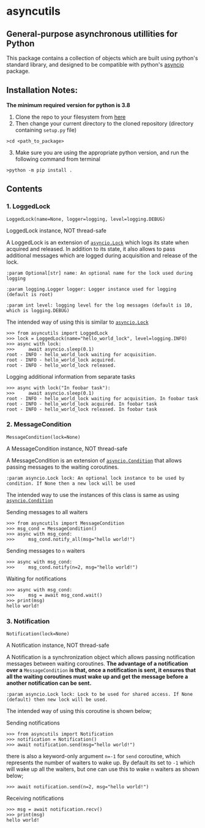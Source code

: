 # asyncutils
## General-purpose asynchronous utillities for Python

This package contains a collection of objects which are built using python's standard library, and designed to be compatible with python's [asyncio](https://docs.python.org/3/library/asyncio.html) package.

## Installation Notes:

**The minimum required version for python is 3.8**

1. Clone the repo to your filesystem from [here](https://github.com/fR0zTy/asyncutils)
2. Then change your current directory to the cloned repository (directory containing `setup.py` file)
```
>cd <path_to_package>
```

3. Make sure you are using the appropriate python version, and run the following command from terminal

```
>python -m pip install .
```

## Contents

### 1. LoggedLock

`LoggedLock(name=None, logger=logging, level=logging.DEBUG)`

LoggedLock instance, NOT thread-safe

A LoggedLock is an extension of [`asyncio.Lock`](https://docs.python.org/3/library/asyncio-sync.html#asyncio.Lock) which logs its state when
acquired and released. In addition to its state, it also allows to pass
additional messages which are logged during acquisition and release of
the lock.


`:param Optional[str] name: An optional name for the lock used during logging`

`:param logging.Logger logger: Logger instance used for logging (default is root)`

`:param int level: logging level for the log messages (default is 10, which is logging.DEBUG)`


The intended way of using this is similar to [`asyncio.Lock`](https://docs.python.org/3/library/asyncio-sync.html#asyncio.Lock)
```
>>> from asyncutils import LoggedLock
>>> lock = LoggedLock(name="hello_world_lock", level=logging.INFO)
>>> async with lock:
>>>     await asyncio.sleep(0.1)
root - INFO - hello_world_lock waiting for acquisition.
root - INFO - hello_world_lock acquired.
root - INFO - hello_world_lock released.
```

Logging additional information from separate tasks

```
>>> async with lock("In foobar task"):
>>>     await asyncio.sleep(0.1)
root - INFO - hello_world_lock waiting for acquisition. In foobar task
root - INFO - hello_world_lock acquired. In foobar task
root - INFO - hello_world_lock released. In foobar task
```

### 2. MessageCondition

`MessageCondition(lock=None)`

A MessageCondition instance, NOT thread-safe

A MessageCondition is an extension of [`asyncio.Condition`](https://docs.python.org/3/library/asyncio-sync.html#asyncio.Condition) that allows passing messages to the waiting coroutines.

`:param asyncio.Lock lock: An optional lock instance to be used by condition. If None then a new lock will be used`

The intended way to use the instances of this class is same as using
[`asyncio.Condition`](https://docs.python.org/3/library/asyncio-sync.html#asyncio.Condition)

Sending messages to all waiters

```
>>> from asyncutils import MessageCondition
>>> msg_cond = MessageCondition()
>>> async with msg_cond:
>>>     msg_cond.notify_all(msg="hello world!")
```

Sending messages to `n` waiters
```
>>> async with msg_cond:
>>>     msg_cond.notify(n=2, msg="hello world!")
```

Waiting for notifications

```
>>> async with msg_cond:
>>>     msg = await msg_cond.wait()
>>> print(msg)
hello world!
```

### 3. Notification

`Notification(lock=None)`

A Notification instance, NOT thread-safe

A Notification is a synchronization object which allows passing notification messages between waiting coroutines.
**The advantage of a notification over a** `MessageCondition` **is that, once a notification is sent, it ensures that all the waiting coroutines must wake up and get the message before a another notification can be sent.**

`:param asyncio.Lock lock: Lock to be used for shared access. If None (default) then new lock will be used.`

The intended way of using this coroutine is shown below;

Sending notifications

```
>>> from asyncutils import Notification
>>> notification = Notification()
>>> await notification.send(msg="hello world!")
```

there is also a keyword-only argument `n=-1` for `send` coroutine, which represents the number of waiters to wake up. By default its set to `-1` which will wake up all the waiters, but one can use this to wake `n` waiters as shown below;

```
>>> await notification.send(n=2, msg="hello world!")
```

Receiving notifications

```
>>> msg = await notification.recv()
>>> print(msg)
hello world!
```